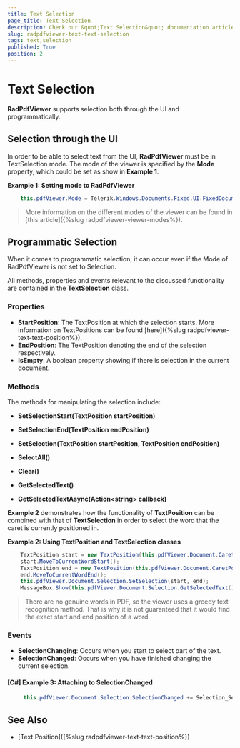 ```yaml
---
title: Text Selection
page_title: Text Selection
description: Check our &quot;Text Selection&quot; documentation article for the RadPdfViewer {{ site.framework_name }} control.
slug: radpdfviewer-text-text-selection
tags: text,selection
published: True
position: 2
---
```


# Text Selection



__RadPdfViewer__ supports selection both through the UI and programmatically.

## Selection through the UI

In order to be able to select text from the UI, __RadPdfViewer__ must be in TextSelection mode. The mode of the viewer is specified by the __Mode__ property, which could be set as show in **Example 1**.

__Example 1: Setting mode to RadPdfViewer__

```C#
	this.pdfViewer.Mode = Telerik.Windows.Documents.Fixed.UI.FixedDocumentViewerMode.TextSelection;
```



>More information on the different modes of the viewer can be found in [this article]({%slug radpdfviewer-viewer-modes%}).
	        

## Programmatic Selection

When it comes to programmatic selection, it can occur even if the Mode of RadPdfViewer is not set to Selection.

All methods, properties and events relevant to the discussed functionality are contained in the __TextSelection__ class.
        

### Properties

* __StartPosition__: The TextPosition at which the selection starts. More information on TextPositions can be found [here]({%slug radpdfviewer-text-text-position%}).
* __EndPosition__: The TextPosition denoting the end of the selection respectively.
* __IsEmpty__: A boolean property showing if there is selection in the current document.


### Methods


The methods for manipulating the selection include:

- **SetSelectionStart(TextPosition startPosition)**

- **SetSelectionEnd(TextPosition endPosition)**

- **SetSelection(TextPosition startPosition, TextPosition endPosition)**

- **SelectAll()**

- **Clear()**

- **GetSelectedText()**

- **GetSelectedTextAsync(Action&lt;string&gt; callback)**


**Example 2** demonstrates how the functionality of __TextPosition__ can be combined with that of __TextSelection__ in order to select the word that the caret is currently positioned in.

__Example 2: Using TextPosition and TextSelection classes__

```C#
	TextPosition start = new TextPosition(this.pdfViewer.Document.CaretPosition);
	start.MoveToCurrentWordStart();
	TextPosition end = new TextPosition(this.pdfViewer.Document.CaretPosition);
	end.MoveToCurrentWordEnd();
	this.pdfViewer.Document.Selection.SetSelection(start, end);
	MessageBox.Show(this.pdfViewer.Document.Selection.GetSelectedText());
```



>There are no genuine words in PDF, so the viewer uses a greedy text recognition method. That is why it is not guaranteed that it would find the exact start and end position of a word.

### Events

* __SelectionChanging__: Occurs when you start to select part of the text.
* __SelectionChanged__: Occurs when you have finished changing the current selection.

#### **[C#] Example 3: Attaching to SelectionChanged**

```C#
	 this.pdfViewer.Document.Selection.SelectionChanged += Selection_SelectionChanged;
```

## See Also

 * [Text Position]({%slug radpdfviewer-text-text-position%})
